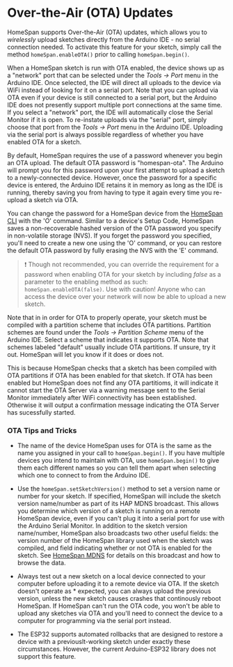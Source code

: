# Over-the-Air (OTA) Updates

HomeSpan supports Over-the-Air (OTA) updates, which allows you to *wirelessly* upload sketches directly from the Arduino IDE - no serial connection needed.  To activate this feature for your sketch, simply call the method `homeSpan.enableOTA()` prior to calling `homeSpan.begin()`.

When a HomeSpan sketch is run with OTA enabled, the device shows up as a "network" port that can be selected under the *Tools → Port* menu in the Arduino IDE.  Once selected, the IDE will direct all uploads to the device via WiFi instead of looking for it on a serial port.  Note that you can upload via OTA even if your device is still connected to a serial port, but the Arduino IDE does not presently support multiple port connections at the same time.  If you select a "network" port, the IDE will automatically close the Serial Monitor if it is open.  To re-instate uploads via the "serial" port, simply choose that port from the *Tools → Port* menu in the Arduino IDE.  Uploading via the serial port is always possible regardless of whether you have enabled OTA for a sketch.

By default, HomeSpan requires the use of a password whenever you begin an OTA upload.  The default OTA password is "homespan-ota".  The Arduino will prompt you for this password upon your first attempt to upload a sketch to a newly-connected device.  However, once the password for a specific device is entered, the Arduino IDE retains it in memory as long as the IDE is running, thereby saving you from having to type it again every time you re-upload a sketch via OTA.

You can change the password for a HomeSpan device from the [HomeSpan CLI](CLI.md) with the 'O' command.  Similar to a device's Setup Code, HomeSpan saves a non-recoverable hashed version of the OTA password you specify in non-volatile storage (NVS).  If you forget the password you specified, you'll need to create a new one using the 'O' command, or you can restore the default OTA password by fully erasing the NVS with the 'E' command.

> :exclamation: Though not recommended, you can override the requirement for a password when enabling OTA for your sketch by including *false* as a parameter to the enabling method as such: `homeSpan.enableOTA(false)`.  Use with caution!  Anyone who can access the device over your network will now be able to upload a new sketch.

Note that in in order for OTA to properly operate, your sketch must be compiled with a partition scheme that includes OTA partitions.  Partition schemes are found under the *Tools → Partition Scheme* menu of the Arduino IDE.  Select a scheme that indicates it supports OTA.  Note that schemes labeled "default" usually include OTA partitions.  If unsure, try it out.  HomeSpan will let you know if it does or does not.

This is because HomeSpan checks that a sketch has been compiled with OTA partitions if OTA has been enabled for that sketch.  If OTA has been enabled but HomeSpan does not find any OTA partitioms, it will indicate it cannot start the OTA Server via a warning message sent to the Serial Monitor immediately after WiFi connectivity has been established.  Otherwise it will output a confirmation message indicating the OTA Server has sucessfully started.

### OTA Tips and Tricks

* The name of the device HomeSpan uses for OTA is the same as the name you assigned in your call to `homeSpan.begin()`.  If you have multiple devices you intend to maintain with OTA, use `homeSpan.begin()` to give them each different names so you can tell them apart when selecting which one to connect to from the Arduino IDE.

* Use the `homeSpan.setSketchVersion()` method to set a version name or number for your sketch.  If specified, HomeSpan will include the sketch version name/number as part of its HAP MDNS broadcast.  This allows you determine which version of a sketch is running on a remote HomeSpan device, even if you can't plug it into a serial port for use with the Arduino Serial Monitor.  In addition to the sketch version name/number, HomeSpan also broadcasts two other useful fields: the version number of the HomeSpan library used when the sketch was compiled, and field indicating whether or not OTA is enabled for the sketch.  See [HomeSpan MDNS](MDNS.md) for details on this broadcast and how to browse the data.

* Always test out a new sketch on a local device connected to your computer before uploading it to a remote device via OTA.  If the sketch doesn't operate as * expected, you can always upload the previous version, unless the new sketch causes crashes that continously reboot HomeSpan.  If HomeSpan can't run the OTA code, you won't be able to upload any sketches via OTA and you'll need to connect the device to a computer for programming via the serial port instead.

* The ESP32 supports automated rollbacks that are designed to restore a device with a previouslt-working sketch under exactly these circumstances.  However, the current Arduino-ESP32 library does not support this feature.




